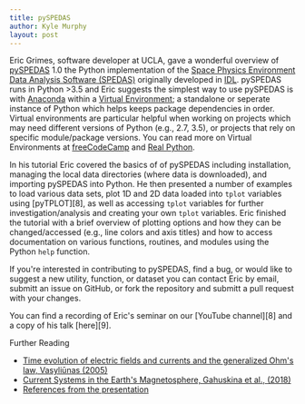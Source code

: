 ```yaml
---
title: pySPEDAS
author: Kyle Murphy
layout: post
---
```


Eric Grimes, software developer at UCLA, gave a wonderful overview of [pySPEDAS][1] 1.0 the Python implementation of the [Space Physics Environment Data Analysis Software (SPEDAS)][2] originally developed in [IDL][3]. pySPEDAS runs in Python >3.5 and Eric suggests the simplest way to use pySPEDAS is with [Anaconda][4] within  a [Virtual Environment][5]; a standalone or seperate instance of Python which helps keeps package dependencies in order. Virtual environments are particular helpful when working on projects which may need different versions of Python (e.g., 2.7, 3.5), or projects that rely on specific module/package versions. You can read more on Virtual Environments at [freeCodeCamp][6] and [Real Python][7].

In his tutorial Eric covered the basics of of pySPEDAS including installation, managing the local data directories (where data is downloaded), and importing pySPEDAS into Python. He then presented a number of examples to load various data sets, plot 1D and 2D data loaded into ```tplot``` variables using [pyTPLOT][8], as well as accessing ```tplot``` variables for further investigation/analysis and creating your own ```tplot``` variables. Eric finished the tutorial with a brief overview of plotting options and how they can be changed/accessed (e.g., line colors and axis titles) and how to access documentation on various functions, routines, and modules using the Python ```help``` function.

If you're interested in contributing to pySPEDAS, find a bug, or would like to suggest a new utility, function, or dataset you can contact Eric by email, submitt an issue on GitHub, or fork the repository and submitt a pull request with your changes. 

You can find a recording of Eric's seminar on our [YouTube channel][8] and a copy of his talk [here][9].

Further Reading

- [Time evolution of electric fields and currents and the generalized Ohm's law, Vasyliūnas (2005)][3]
- [Current Systems in the Earth's Magnetosphere, Gahuskina et al., (2018)][4]
- [References from the presentation][5]

[1]:https://github.com/spedas/pyspedas
[2]:https://github.com/spedas
[3]:https://github.com/spedas/bleeding_edge
[4]:https://www.anaconda.com/products/individual
[5]:https://docs.conda.io/projects/conda/en/latest/user-guide/tasks/manage-environments.html
[6]:https://www.freecodecamp.org/news/why-you-need-python-environments-and-how-to-manage-them-with-conda-85f155f4353c/
[7]:https://realpython.com/python-virtual-environments-a-primer/
